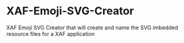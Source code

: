 # XAF-Emoji-SVG-Creator
XAF Emoji SVG Creator that will create and name the SVG imbedded resource files for a XAF application
